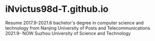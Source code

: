 # iNvictus98d-T.github.io
Resume
2017.9-2021.6 bachelor's degree in computer science and technology from Nanjing University of Posts and Telecommunications 
2021.9- NOW Suzhou University of Science and Technology
